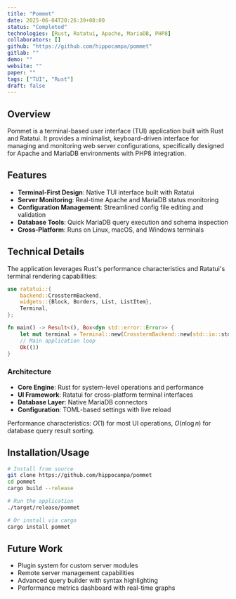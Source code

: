 ```yaml
---
title: "Pommet"
date: 2025-06-04T20:26:39+08:00
status: "Completed"
technologies: [Rust, Ratatui, Apache, MariaDB, PHP8]
collaborators: []
github: "https://github.com/hippocampa/pommet"
gitlab: ""
demo: ""
website: ""
paper: ""
tags: ["TUI", "Rust"]
draft: false
---
```


## Overview

Pommet is a terminal-based user interface (TUI) application built with Rust and Ratatui. It provides a minimalist, keyboard-driven interface for managing and monitoring web server configurations, specifically designed for Apache and MariaDB environments with PHP8 integration.

## Features

- **Terminal-First Design**: Native TUI interface built with Ratatui
- **Server Monitoring**: Real-time Apache and MariaDB status monitoring  
- **Configuration Management**: Streamlined config file editing and validation
- **Database Tools**: Quick MariaDB query execution and schema inspection
- **Cross-Platform**: Runs on Linux, macOS, and Windows terminals

## Technical Details

The application leverages Rust's performance characteristics and Ratatui's terminal rendering capabilities:

```rust
use ratatui::{
    backend::CrosstermBackend,
    widgets::{Block, Borders, List, ListItem},
    Terminal,
};

fn main() -> Result<(), Box<dyn std::error::Error>> {
    let mut terminal = Terminal::new(CrosstermBackend::new(std::io::stdout()))?;
    // Main application loop
    Ok(())
}
```

### Architecture

- **Core Engine**: Rust for system-level operations and performance
- **UI Framework**: Ratatui for cross-platform terminal interfaces
- **Database Layer**: Native MariaDB connectors
- **Configuration**: TOML-based settings with live reload

Performance characteristics: $O(1)$ for most UI operations, $O(n \log n)$ for database query result sorting.

## Installation/Usage

```bash
# Install from source
git clone https://github.com/hippocampa/pommet
cd pommet
cargo build --release

# Run the application
./target/release/pommet

# Or install via cargo
cargo install pommet
```

## Future Work

- Plugin system for custom server modules
- Remote server management capabilities
- Advanced query builder with syntax highlighting
- Performance metrics dashboard with real-time graphs

